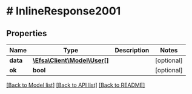 # # InlineResponse2001

## Properties

Name | Type | Description | Notes
------------ | ------------- | ------------- | -------------
**data** | [**\Efsa\Client\Model\User[]**](User.md) |  | [optional]
**ok** | **bool** |  | [optional]

[[Back to Model list]](../../README.md#models) [[Back to API list]](../../README.md#endpoints) [[Back to README]](../../README.md)
